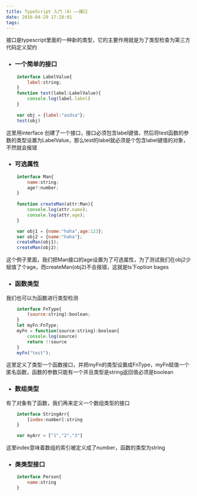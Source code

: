 ```yaml
---
title: TypeScript 入门（4）——接口
date: 2016-04-29 17:28:01
tags:
---
```


接口是typescript里面的一种新的类型，它的主要作用就是为了类型检查为第三方代码定义契约

* ### 一个简单的接口
``` javascript
    interface LabelValue{
        label:string;
    }
    function test(label:LabelValue){
        console.log(label.label)
    }
    
    var obj = {label:"asdsa"};
    test(obj)
```
这里用interface 创建了一个接口，接口必须包含label键值，然后将test函数的参数的类型设置为LabelValue，那么test的label就必须是个包含label键值的对象，不然就会报错

* ### 可选属性
``` javascript
    interface Man{
        name:string;
        age?:number;
    }
    
    function createMan(attr:Man){
        console.log(attr.name);
        console.log(attr.age);
    }

    var obj1 = {name:"haha",age:123};
    var obj2 = {name:"haha"};
    createMan(obj1);
    createMan(obj2);
```
这个例子里面，我们把Man接口的age设置为了可选属性，为了测试我们在obj2少赋值了个age，而createMan(obj2)不会报错，这就是ts下option bages
* ### 函数类型
我们也可以为函数进行类型检测
``` javascript
    interface FnType{
        (source:string):boolean;
    }
    let myFn:FnType;
    myFn = function(source:string):boolean{
        console.log(source)    
        return !!source
    }
    myFn("test");
```
这里定义了类型一个函数接口，并把myFn的类型设置成FnType，myFn赋值一个匿名函数，函数的参数只能有一个并且类型是string返回值必须是boolean
* ### 数组类型
有了对象有了函数，我们再来定义一个数组类型的接口
``` javascript
    interface StringArr{
        [index:number]:string
    }

    var myArr = ["1","2","3"]
```
这里index意味着数组的索引被定义成了number，函数的类型为string
* ### 类类型接口
``` javascript
    interface Person{
        name:string
    }
